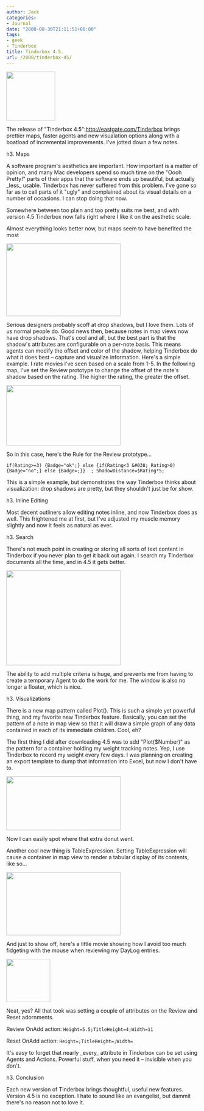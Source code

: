 ```yaml
---
author: Jack
categories:
- Journal
date: "2008-08-30T21:11:51+00:00"
tags:
- geek
- Tinderbox
title: Tinderbox 4.5.
url: /2008/tinderbox-45/
---
```


<img src="/files//tinderbox-logo.gif" alt="" title="tinderbox-logo" width="128" height="128" class="alignleft  wp-image-2587" />
  
<span class="drop_cap">T</span>he release of "Tinderbox 4.5":http://eastgate.com/Tinderbox brings prettier maps, faster agents and new visualation options along with a boatload of incremental improvements. I've jotted down a few notes.

<!--more-->

h3. Maps

A software program's aesthetics are important. How important is a matter of opinion, and many Mac developers spend so much time on the "Oooh Pretty!" parts of their apps that the software ends up beautiful, but actually \_less\_ usable. Tinderbox has never suffered from this problem. I've gone so far as to call parts of it "ugly" and complained about its visual details on a number of occasions. I can stop doing that now.

<p class="note">
  Somewhere between too plain and too pretty suits me best, and with version 4.5 Tinderbox now falls right where I like it on the aesthetic scale.
</p>

Almost everything looks better now, but maps seem to have benefited the most

[<img src="/files/tinderbox-map-example-300x190.jpg" alt="" title="tinderbox-map-example" width="300" height="190" class="aligncenter size-medium wp-image-2590" />][1]

Serious designers probably scoff at drop shadows, but I love them. Lots of us normal people do. Good news then, because notes in map views now have drop shadows. That's cool and all, but the best part is that the shadow's attributes are configurable on a per-note basis. This means agents can modify the offset and color of the shadow, helping Tinderbox do what it does best &#8211; capture and visualize information. Here's a simple example. I rate movies I've seen based on a scale from 1-5. In the following map, I've set the Review prototype to change the offset of the note's shadow based on the rating. The higher the rating, the greater the offset.

[<img src="/files/tinderbox-shadow-offset-300x158.jpg" alt="" title="tinderbox-shadow-offset" width="300" height="158" class="aligncenter size-medium wp-image-2592" />][2]

So in this case, here's the Rule for the Review prototype&#8230;

`if(Rating>=3) {Badge="ok";} else {if(Rating<3 &#038; Rating>0) {Badge="no";} else {Badge=;}}  ; ShadowDistance=$Rating*5;`

This is a simple example, but demonstrates the way Tinderbox thinks about visualization: drop shadows are pretty, but they shouldn't just be for show.

h3. Inline Editing

Most decent outliners allow editing notes inline, and now Tinderbox does as well. This frightened me at first, but I've adjusted my muscle memory slightly and now it feels as natural as ever.

h3. Search

There's not much point in creating or storing all sorts of text content in Tinderbox if you never plan to get it back out again. I search my Tinderbox documents all the time, and in 4.5 it gets better.

[<img src="/files/find-300x248.jpg" alt="" title="Tinderbox Find Window" width="300" height="248" class="aligncenter size-medium wp-image-2594" />][3]

The ability to add multiple criteria is huge, and prevents me from having to create a temporary Agent to do the work for me. The window is also no longer a floater, which is nice.

h3. Visualizations

There is a new map pattern called Plot(). This is such a simple yet powerful thing, and my favorite new Tinderbox feature. Basically, you can set the pattern of a note in map view so that it will draw a simple graph of any data contained in each of its immediate children. Cool, eh?

The first thing I did after downloading 4.5 was to add "Plot($Number)" as the pattern for a container holding my weight tracking notes. Yep, I use Tinderbox to record my weight every few days. I was planning on creating an export template to dump that information into Excel, but now I don't have to.

[<img src="/files/tinderbox-weight-plot-300x141.jpg" alt="" title="tinderbox-weight-plot" width="300" height="141" class="aligncenter size-medium wp-image-2595" />][4]

Now I can easily spot where that extra donut went.

Another cool new thing is TableExpression. Setting TableExpression will cause a container in map view to render a tabular display of its contents, like so&#8230;

[<img src="/files/tableexpression-300x165.jpg" alt="" title="tableexpression" width="300" height="165" class="aligncenter size-medium wp-image-2597" />][5]

And just to show off, here's a little movie showing how I avoid too much fidgeting with the mouse when reviewing my DayLog entries.

[<img src="/files//tinderbox45vidthumb.jpg" alt="" title="tinderbox45vidthumb" width="115" height="113" class="alignnone size-full wp-image-2601" />][6]

Neat, yes? All that took was setting a couple of attributes on the Review and Reset adornments.

Review OnAdd action: `Height=5.5;TitleHeight=4;Width=11`

Reset OnAdd action: `Height=;TitleHeight=;Width=`

It's easy to forget that nearly \_every\_ attribute in Tinderbox can be set using Agents and Actions. Powerful stuff, when you need it &#8211; invisible when you don't.

h3. Conclusion

Each new version of Tinderbox brings thoughtful, useful new features. Version 4.5 is no exception. I hate to sound like an evangelist, but dammit there's no reason not to love it.

 [1]: /files/tinderbox-map-example.jpg
 [2]: /files/tinderbox-shadow-offset.jpg
 [3]: /files//find.jpg
 [4]: /files/tinderbox-weight-plot.jpg
 [5]: /files/tableexpression.jpg
 [6]: https://jbaty.smugmug.com/gallery/5325952_qGXQp/1/#362050670_4t7zs-A-LB